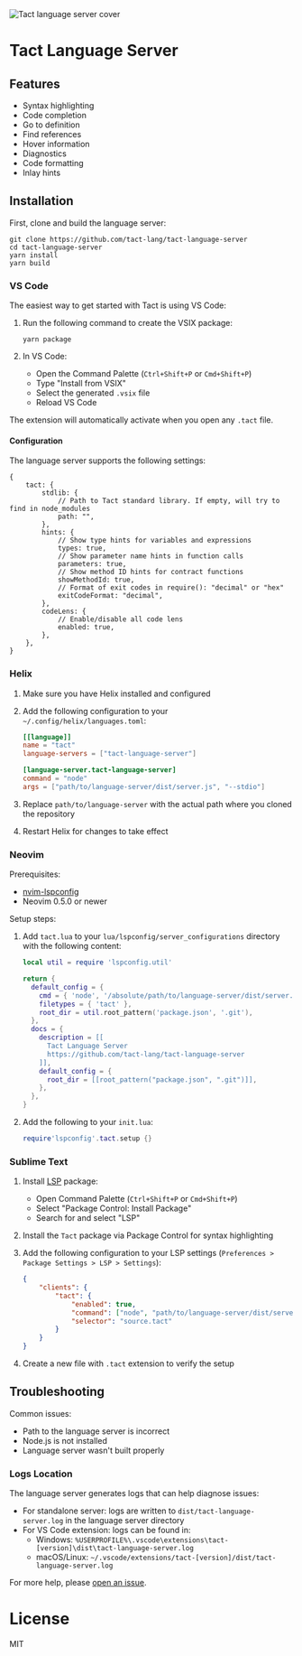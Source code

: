 <picture>
  <source media="(prefers-color-scheme: dark)" srcset="./docs/public/cover-dark.png">
  <source media="(prefers-color-scheme: light)" srcset="./docs/public/cover-light.png">
  <img alt="Tact language server cover" src="./docs/public/cover-light.png">
</picture>

# Tact Language Server

## Features

- Syntax highlighting
- Code completion
- Go to definition
- Find references
- Hover information
- Diagnostics
- Code formatting
- Inlay hints

## Installation

First, clone and build the language server:

```shell
git clone https://github.com/tact-lang/tact-language-server
cd tact-language-server
yarn install
yarn build
```

### VS Code

The easiest way to get started with Tact is using VS Code:

1. Run the following command to create the VSIX package:

    ```shell
    yarn package
    ```

2. In VS Code:
    - Open the Command Palette (`Ctrl+Shift+P` or `Cmd+Shift+P`)
    - Type "Install from VSIX"
    - Select the generated `.vsix` file
    - Reload VS Code

The extension will automatically activate when you open any `.tact` file.

#### Configuration

The language server supports the following settings:

```json5
{
    tact: {
        stdlib: {
            // Path to Tact standard library. If empty, will try to find in node_modules
            path: "",
        },
        hints: {
            // Show type hints for variables and expressions
            types: true,
            // Show parameter name hints in function calls
            parameters: true,
            // Show method ID hints for contract functions
            showMethodId: true,
            // Format of exit codes in require(): "decimal" or "hex"
            exitCodeFormat: "decimal",
        },
        codeLens: {
            // Enable/disable all code lens
            enabled: true,
        },
    },
}
```

### Helix

1. Make sure you have Helix installed and configured
2. Add the following configuration to your `~/.config/helix/languages.toml`:

    ```toml
    [[language]]
    name = "tact"
    language-servers = ["tact-language-server"]

    [language-server.tact-language-server]
    command = "node"
    args = ["path/to/language-server/dist/server.js", "--stdio"]
    ```

3. Replace `path/to/language-server` with the actual path where you cloned the repository
4. Restart Helix for changes to take effect

### Neovim

Prerequisites:

- [nvim-lspconfig](https://github.com/neovim/nvim-lspconfig)
- Neovim 0.5.0 or newer

Setup steps:

1. Add `tact.lua` to your `lua/lspconfig/server_configurations` directory with the following content:

    ```lua
    local util = require 'lspconfig.util'

    return {
      default_config = {
        cmd = { 'node', '/absolute/path/to/language-server/dist/server.js', '--stdio' },
        filetypes = { 'tact' },
        root_dir = util.root_pattern('package.json', '.git'),
      },
      docs = {
        description = [[
          Tact Language Server
          https://github.com/tact-lang/tact-language-server
        ]],
        default_config = {
          root_dir = [[root_pattern("package.json", ".git")]],
        },
      },
    }
    ```

2. Add the following to your `init.lua`:

    ```lua
    require'lspconfig'.tact.setup {}
    ```

### Sublime Text

1. Install [LSP](https://packagecontrol.io/packages/LSP) package:

    - Open Command Palette (`Ctrl+Shift+P` or `Cmd+Shift+P`)
    - Select "Package Control: Install Package"
    - Search for and select "LSP"

2. Install the `Tact` package via Package Control for syntax highlighting

3. Add the following configuration to your LSP settings (`Preferences > Package Settings > LSP > Settings`):

    ```json
    {
        "clients": {
            "tact": {
                "enabled": true,
                "command": ["node", "path/to/language-server/dist/server.js", "--stdio"],
                "selector": "source.tact"
            }
        }
    }
    ```

4. Create a new file with `.tact` extension to verify the setup

## Troubleshooting

Common issues:

- Path to the language server is incorrect
- Node.js is not installed
- Language server wasn't built properly

### Logs Location

The language server generates logs that can help diagnose issues:

- For standalone server: logs are written to `dist/tact-language-server.log` in the language server directory
- For VS Code extension: logs can be found in:
    - Windows: `%USERPROFILE%\.vscode\extensions\tact-[version]\dist\tact-language-server.log`
    - macOS/Linux: `~/.vscode/extensions/tact-[version]/dist/tact-language-server.log`

For more help, please [open an issue](https://github.com/tact-lang/tact-language-server/issues).

# License

MIT
